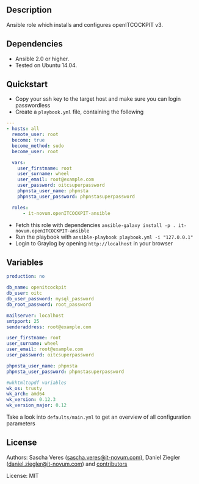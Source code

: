 Description
-----------

Ansible role which installs and configures openITCOCKPIT v3.


Dependencies
------------

- Ansible 2.0 or higher.
- Tested on Ubuntu 14.04.

Quickstart
----------

- Copy your ssh key to the target host and make sure you can login passwordless
- Create a `playbook.yml` file, containing the following

```yaml
---
- hosts: all
  remote_user: root
  become: true
  become_method: sudo
  become_user: root

  vars:
    user_firstname: root
    user_surname: wheel
    user_email: root@example.com
    user_password: oitcsuperpassword
    phpnsta_user_name: phpnsta
    phpnsta_user_password: phpnstasuperpassword

  roles:
      - it-novum.openITCOCKPIT-ansible
```

- Fetch this role with dependencies `ansible-galaxy install -p . it-novum.openITCOCKPIT-ansible`
- Run the playbook with `ansible-playbook playbook.yml -i "127.0.0.1"`
- Login to Graylog by opening `http://localhost` in your browser

Variables
--------

```yaml
production: no

db_name: openitcockpit
db_user: oitc
db_user_password: mysql_password
db_root_password: root_password

mailserver: localhost
smtpport: 25
senderaddress: root@example.com

user_firstname: root
user_surname: wheel
user_email: root@example.com
user_password: oitcsuperpassword

phpnsta_user_name: phpnsta
phpnsta_user_password: phpnstasuperpassword

#wkhtmltopdf variables
wk_os: trusty
wk_arch: amd64
wk_version: 0.12.3
wk_version_major: 0.12

```

Take a look into `defaults/main.yml` to get an overview of all configuration parameters

License
-------

Authors: Sascha Veres (<sascha.veres@it-novum.com>), Daniel Ziegler (<daniel.ziegler@it-novum.com>) and [contributors](https://github.com/it-novum/openITCOCKPIT-ansible/graphs/contributors)

License: MIT